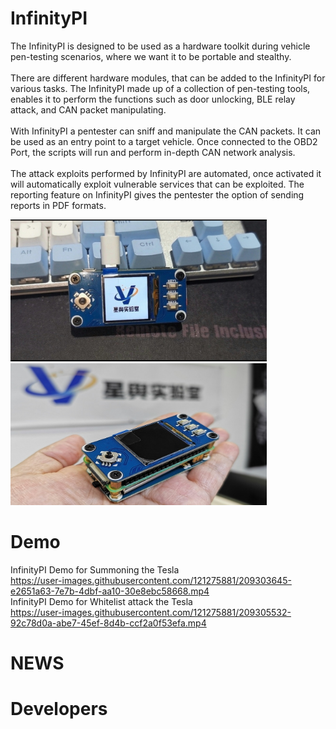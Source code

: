 
# InfinityPI
The InfinityPI is designed to be used as a hardware toolkit during vehicle pen-testing scenarios, where we want it to be portable and stealthy.
 <br/>
 <br/>
There are different hardware modules, that can be added to the InfinityPI for various tasks. The InfinityPI made up of a collection of pen-testing tools, enables it to perform the functions such as door unlocking,
 BLE relay attack, and CAN packet manipulating. 
<br/>
<br/>
With InfinityPI a pentester can sniff and manipulate the CAN packets. It can be used as an entry point to a target vehicle. Once connected to the OBD2 Port, 
the scripts will run and perform in-depth CAN network analysis.
<br/>
<br/>
The attack exploits performed by InfinityPI are automated, once activated it will automatically exploit vulnerable services that can be exploited. 
The reporting feature on InfinityPI gives the pentester the option of sending reports in PDF formats.
<br/>

<img src="./data/img/1.jpg" width=410px><img src="./data/img/2.jpg" width=410px>

# Demo
InfinityPI Demo for Summoning the Tesla<br>
https://user-images.githubusercontent.com/121275881/209303645-e2651a63-7e7b-4dbf-aa10-30e8ebc58668.mp4
<br>
InfinityPI Demo for Whitelist attack the Tesla
<br>
https://user-images.githubusercontent.com/121275881/209305532-92c78d0a-abe7-45ef-8d4b-ccf2a0f53efa.mp4

# NEWS

# Developers
